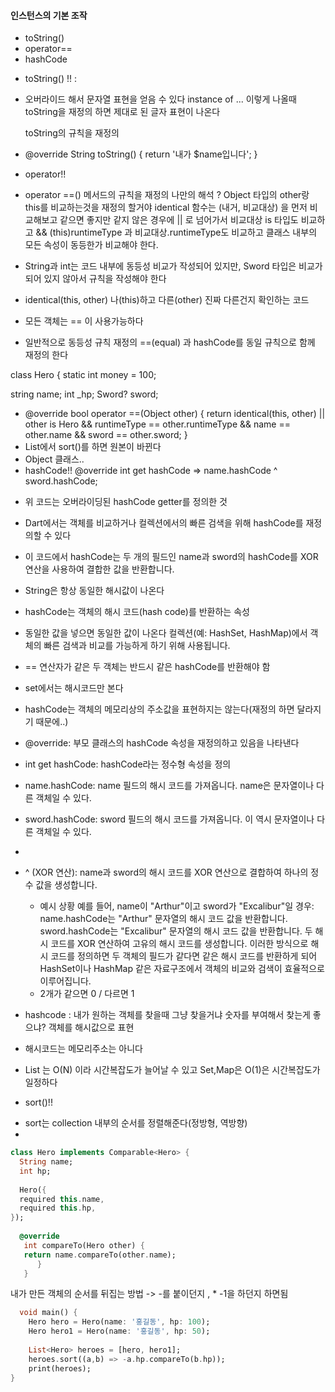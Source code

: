 #### 인스턴스의 기본 조작

* toString()
* operator==
* hashCode


- toString() !! : 
* 오버라이드 해서 문자열 표현을 얻음 수 있다
  instance of ... 이렇게 나올때 toString을 재정의 하면 제대로 된 글자 표현이 나온다

  toString의 규칙을 재정의
 
* @override
  String toString() {
  return '내가 $name입니다';
}


- operator!!
* operator ==() 메서드의 규칙을 재정의
  나만의 해석 ? Object 타입의 other랑 this를 비교하는것을 재정의 할거야
  identical 함수는 (내거, 비교대상) 을 먼저 비교해보고 같으면 좋지만 같지 않은 경우에 ||
  로 넘어가서 비교대상 is 타입도 비교하고 && (this)runtimeType 과 비교대상.runtimeType도
  비교하고 클래스 내부의 모든 속성이 동등한가 비교해야 한다.

* String과 int는 코드 내부에 동등성 비교가 작성되어 있지만,
  Sword 타입은 비교가 되어 있지 않아서 규칙을 작성해야 한다
* identical(this, other) 나(this)하고 다른(other) 진짜 다른건지 확인하는 코드
* 모든 객체는 == 이 사용가능하다
* 일반적으로 동등성 규칙 재정의 ==(equal) 과 hashCode를 동일 규칙으로 함께 재정의 한다



class Hero {
  static int money = 100;

  string name;
  int _hp;
  Sword? sword;

- @override
  bool operator ==(Object other) {
  return identical(this, other) ||
  other is Hero &&
  runtimeType == other.runtimeType &&
  name == other.name &&
  sword == other.sword;
  }
- List에서 sort()를 하면 원본이 바뀐다
- Object 클래스..
- hashCode!!
  @override
  int get hashCode => name.hashCode ^ sword.hashCode;

* 위 코드는 오버라이딩된 hashCode getter를 정의한 것 
* Dart에서는 객체를 비교하거나 컬렉션에서의 빠른 검색을 위해 hashCode를 재정의할 수 있다
* 이 코드에서 hashCode는 두 개의 필드인 name과 sword의 hashCode를 XOR 연산을 사용하여 결합한 값을 반환합니다. 
* String은 항상 동일한 해시값이 나온다


* hashCode는 객체의 해시 코드(hash code)를 반환하는 속성
* 동일한 값을 넣으면 동일한 값이 나온다
  컬렉션(예: HashSet, HashMap)에서 객체의 빠른 검색과 비교를 가능하게 하기 위해 사용됩니다.
* == 연산자가 같은 두 객체는 반드시 같은 hashCode를 반환해야 함
* set에서는 해시코드만 본다
* hashCode는 객체의 메모리상의 주소값을 표현하지는 않는다(재정의 하면 달라지기 때문에..)

* @override: 부모 클래스의 hashCode 속성을 재정의하고 있음을 나타낸다
* int get hashCode: hashCode라는 정수형 속성을 정의
* name.hashCode: name 필드의 해시 코드를 가져옵니다. name은 문자열이나 다른 객체일 수 있다.
* sword.hashCode: sword 필드의 해시 코드를 가져옵니다. 이 역시 문자열이나 다른 객체일 수 있다.
* 
* ^ (XOR 연산): name과 sword의 해시 코드를 XOR 연산으로 결합하여 하나의 정수 값을 생성합니다.
  * 예시 상황
    예를 들어, name이 "Arthur"이고 sword가 "Excalibur"일 경우:
    name.hashCode는 "Arthur" 문자열의 해시 코드 값을 반환합니다.
    sword.hashCode는 "Excalibur" 문자열의 해시 코드 값을 반환합니다.
    두 해시 코드를 XOR 연산하여 고유의 해시 코드를 생성합니다.
    이러한 방식으로 해시 코드를 정의하면 두 객체의 필드가 같다면 같은 해시 코드를 반환하게 되어 
    HashSet이나 HashMap 같은 자료구조에서 객체의 비교와 검색이 효율적으로 이루어집니다.
  * 2개가 같으면 0 / 다르면 1 

* hashcode : 내가 원하는 객체를 찾을때 그냥 찾을거냐 숫자를 부여해서 찾는게 좋으냐? 객체를 해시값으로 표현
* 해시코드는 메모리주소는 아니다


* List 는 O(N) 이라 시간복잡도가 늘어날 수 있고 Set,Map은 O(1)은 시간복잡도가 일정하다
 
   
* sort()!!
- sort는 collection 내부의 순서를 정렬해준다(정방형, 역방향)
- 
```dart
class Hero implements Comparable<Hero> {
  String name;
  int hp;
  
  Hero({
  required this.name,
  required this.hp,  
});
  
  @override
   int compareTo(Hero other) {
   return name.compareTo(other.name);
      }
   }
```
   내가 만든 객체의 순서를 뒤집는 방법 -> -를 붙이던지 , * -1을 하던지 하면됨
```dart
  void main() {
    Hero hero = Hero(name: '홍길동', hp: 100);
    Hero hero1 = Hero(name: '홍길동', hp: 50);
    
    List<Hero> heroes = [hero, hero1];
    heroes.sort((a,b) => -a.hp.compareTo(b.hp));
    print(heroes);
}


```
